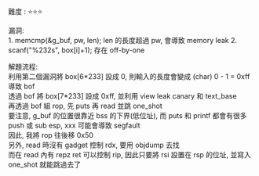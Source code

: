 難度 :  :star::star::star:
  

漏洞: <br>
    1. memcmp(&g_buf, pw, len);  len 的長度超過 pw, 會導致 memory leak
    2. scanf("%232s", box[i]+1); 存在 off-by-one


解題流程: <br>
        利用第二個漏洞將 box[6\*233] 設成 0, 則輸入的長度會變成 (char) 0 - 1 = 0xff  導致 bof<br>
        透過 bof  將 box[7*233] 設成 0xff, 並利用 view leak canary 和 text_base <br>
        再透過 bof 組 rop, 先 puts 再 read 並跳 one_shot <br>
        要注意, g_buf 的位置很靠近 bss 的下界(低位址), 而 puts 和 printf 都會有很多 push 或 sub esp, xxx 可能會導致 segfault <br>
        因此, 我將 rop 往後移 0x50 <br>
        另外, read 時沒有 gadget 控制 rdx, 要用 objdump 去找 <br>
        而在 read 內有 repz ret 可以控制 rip, 因此只要將 rsi 設置在 rsp 的位址, 並寫入 one_shot 就能跳過去了 <br>